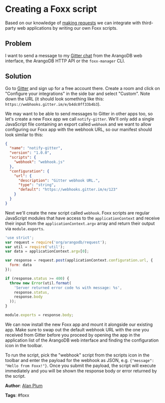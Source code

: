 # Creating a Foxx script

Based on our knowledge of [making requests](MakingRequests.html) we can integrate with third-party web applications by writing our own Foxx scripts.

## Problem

I want to send a message to my [Gitter chat](https://gitter.im) from the ArangoDB web interface, the ArangoDB HTTP API or the `foxx-manager` CLI.

## Solution

Go to [Gitter](https://gitter.im) and sign up for a free account there. Create a room and click on "Configure your integrations" in the side bar and select "Custom". Note down the URL (it should look something like this: `https://webhooks.gitter.im/e/b4dc0ff33b4b3`).

We may want to be able to send messages to Gitter in other apps too, so let's create a new Foxx app we call `notify-gitter`. We'll only add a single JavaScript file containing an export called `webhook` and we want to allow configuring our Foxx app with the webhook URL, so our manifest should look similar to this:

```json
{
  "name": "notify-gitter",
  "version": "1.0.0",
  "scripts": {
    "webhook": "webhook.js"
  },
  "configuration": {
    "url": {
      "description": "Gitter webhook URL.",
      "type": "string",
      "default": "https://webhooks.gitter.im/e/123"
    }
  }
}
```

Next we'll create the new script called `webhook`. Foxx scripts are regular JavaScript modules that have access to the `applicationContext` and receive their input from the `applicationContext.argv` array and return their output via `module.exports`.

```js
'use strict';
var request = require('org/arangodb/request');
var util = require('util');
var data = applicationContext.argv[0];

var response = request.post(applicationContext.configuration.url, {
  form: data
});

if (response.status >= 400) {
  throw new Error(util.format(
    'Server returned error code %s with message: %s',
    response.status,
    response.body
  ));
}

module.exports = response.body;
```

We can now install the new Foxx app and mount it alongside our existing app. Make sure to swap out the default webhook URL with the one you received from Gitter before you proceed by opening the app in the application list of the ArangoDB web interface and finding the configuration icon in the toolbar.

To run the script, pick the "webhook" script from the scripts icon in the toolbar and enter the payload for the webhook as JSON, e.g. `{"message": "Hello from Foxx!"}`. Once you submit the payload, the script will execute immediately and you will be shown the response body or error returned by the script.

**Author**: [Alan Plum](https://github.com/pluma)

**Tags**: #foxx

